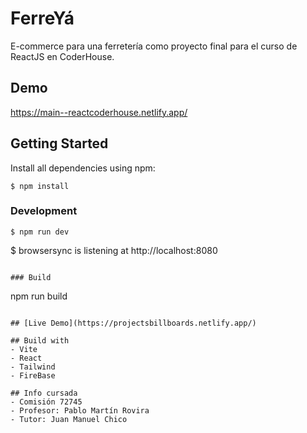 # FerreYá

E-commerce para una ferretería como proyecto final para el curso de ReactJS en CoderHouse.

## Demo

https://main--reactcoderhouse.netlify.app/

## Getting Started

Install all dependencies using npm:

```
$ npm install
```

### Development

```
$ npm run dev
```

$ browsersync is listening at http://localhost:8080

```

### Build

```

npm run build

```

## [Live Demo](https://projectsbillboards.netlify.app/)

## Build with
- Vite
- React
- Tailwind
- FireBase

## Info cursada
- Comisión 72745
- Profesor: Pablo Martín Rovira
- Tutor: Juan Manuel Chico
```
